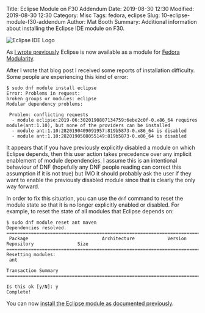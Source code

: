 Title: Eclipse Module on F30 Addendum
Date: 2019-08-30 12:30
Modified: 2019-08-30 12:30
Category: Misc
Tags: fedora, eclipse
Slug: 10-eclipse-module-f30-addendum
Author: Mat Booth
Summary: Additional information about installing the Eclipse IDE module on F30.

![Eclipse IDE Logo]({static}/images/eclipse-logo.jpg)

As [I wrote previously]({filename}/09-eclipse-module-f30.md) Eclipse is now available as a module for [Fedora Modularity](https://docs.fedoraproject.org/en-US/modularity/).

After I wrote that blog post I received some reports of installation difficulty. Some people are experiencing this kind of error:

```
$ sudo dnf module install eclipse
Error: Problems in request:
broken groups or modules: eclipse
Modular dependency problems:

 Problem: conflicting requests
  - module eclipse:2019-06:3020190807134759:6ebe2c0f-0.x86_64 requires module(ant:1.10), but none of the providers can be installed
  - module ant:1.10:2820190409091957:819b5873-0.x86_64 is disabled
  - module ant:1.10:2820190508055149:819b5873-0.x86_64 is disabled
```

It appears that if you have previously explicitly disabled a module on which Eclipse depends, then this user action takes precedence over any implicit enablement of module dependencies. I assume this is an intentional behaviour of DNF (hopefully any DNF people reading can correct this assumption if it is not true) but IMO it should probably ask the user if they want to enable the previously disabled module since that is clearly the only way forward.

In order to fix this situation, you can use the ```dnf``` command to reset the module state so that it is no longer explicitly enabled or disabled. For example, to reset the state of all modules that Eclipse depends on:

```
$ sudo dnf module reset ant maven
Dependencies resolved.
=====================================================================================================================
 Package                           Architecture            Version                     Repository                Size
=====================================================================================================================
Resetting modules:
 ant

Transaction Summary
=====================================================================================================================

Is this ok [y/N]: y
Complete!
```

You can now [install the Eclipse module as documented previously]({filename}/09-eclipse-module-f30.md).
